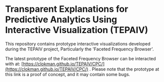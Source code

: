 # Transparent Explanations for Predictive Analytics Using Interactive Visualization (TEPAIV) 
This repository contains prototype interactive visualizations developed during the TEPAIV project, Particularly the 
'Faceted Frequency Browser'. 

The latest prototype of the Faceted Frequency Browser can be interacted with at:
[https://clokman.github.io/TEPAIV/CPC/](https://clokman.github.io/TEPAIV/CPC/) .
Please note that the prototype at this link is a proof of concept, and it may contain some bugs.